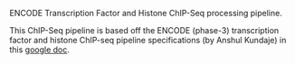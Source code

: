 ENCODE Transcription Factor and Histone ChIP-Seq processing pipeline.

This ChIP-Seq pipeline is based off the ENCODE (phase-3) transcription factor and histone ChIP-seq pipeline
specifications (by Anshul Kundaje) in this [google doc](https://docs.google.com/document/d/1lG_Rd7fnYgRpSIqrIfuVlAz2dW1VaSQThzk836Db99c/edit#).